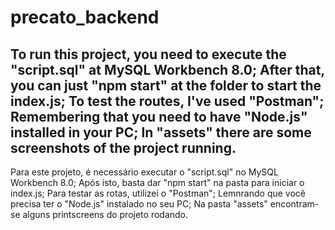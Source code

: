 # precato_backend
To run this project, you need to execute the "script.sql" at MySQL Workbench 8.0;
After that, you can just "npm start" at the folder to start the index.js;
To test the routes, I've used "Postman";
Remembering that you need to have "Node.js" installed in your PC;
In "assets" there are some screenshots of the project running.
----------------------------------------------------------------------------------
Para este projeto, é necessário executar o "script.sql" no MySQL Workbench 8.0;
Após isto, basta dar "npm start" na pasta para iniciar o index.js;
Para testar as rotas, utilizei o "Postman";
Lemnrando que você precisa ter o "Node.js" instalado no seu PC;
Na pasta "assets" encontram-se alguns printscreens do projeto rodando.
